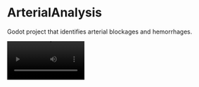 # ArterialAnalysis

Godot project that identifies arterial blockages and hemorrhages.

<video src='https://github.com/matjmase/ArterialAnalysis/blob/main/Videos/EndpointAndHemorrhage.mp4' width=180 />
